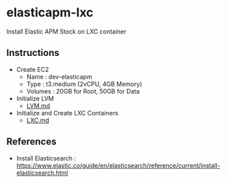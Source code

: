 # elasticapm-lxc

Install Elastic APM Stock on LXC container

## Instructions

- Create EC2
    - Name : dev-elasticapm
    - Type : t3.medium (2vCPU, 4GB Memory)
    - Volumes : 20GB for Root, 50GB for Data
- Initialize LVM
    - [LVM.md](LVM)
- Initialize and Create LXC Containers
    - [LXC.md](LXC)


## References

- Install Elasticsearch : https://www.elastic.co/guide/en/elasticsearch/reference/current/install-elasticsearch.html
